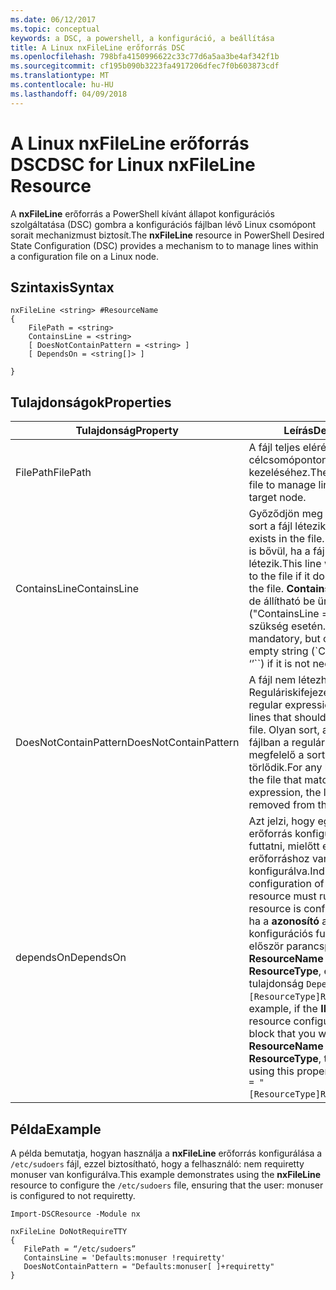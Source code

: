 ```yaml
---
ms.date: 06/12/2017
ms.topic: conceptual
keywords: a DSC, a powershell, a konfiguráció, a beállítása
title: A Linux nxFileLine erőforrás DSC
ms.openlocfilehash: 798bfa4150996622c33c77d6a5aa3be4af342f1b
ms.sourcegitcommit: cf195b090b3223fa4917206dfec7f0b603873cdf
ms.translationtype: MT
ms.contentlocale: hu-HU
ms.lasthandoff: 04/09/2018
---
```

# <a name="dsc-for-linux-nxfileline-resource"></a><span data-ttu-id="2fdc4-103">A Linux nxFileLine erőforrás DSC</span><span class="sxs-lookup"><span data-stu-id="2fdc4-103">DSC for Linux nxFileLine Resource</span></span>

<span data-ttu-id="2fdc4-104">A **nxFileLine** erőforrás a PowerShell kívánt állapot konfigurációs szolgáltatása (DSC) gombra a konfigurációs fájlban lévő Linux csomópont sorait mechanizmust biztosít.</span><span class="sxs-lookup"><span data-stu-id="2fdc4-104">The **nxFileLine** resource in PowerShell Desired State Configuration (DSC) provides a mechanism to to manage lines within a configuration file on a Linux node.</span></span>

## <a name="syntax"></a><span data-ttu-id="2fdc4-105">Szintaxis</span><span class="sxs-lookup"><span data-stu-id="2fdc4-105">Syntax</span></span>

```
nxFileLine <string> #ResourceName
{
    FilePath = <string>
    ContainsLine = <string>
    [ DoesNotContainPattern = <string> ]
    [ DependsOn = <string[]> ]

}
```

## <a name="properties"></a><span data-ttu-id="2fdc4-106">Tulajdonságok</span><span class="sxs-lookup"><span data-stu-id="2fdc4-106">Properties</span></span>

|  <span data-ttu-id="2fdc4-107">Tulajdonság</span><span class="sxs-lookup"><span data-stu-id="2fdc4-107">Property</span></span> |  <span data-ttu-id="2fdc4-108">Leírás</span><span class="sxs-lookup"><span data-stu-id="2fdc4-108">Description</span></span> |
|---|---|
| <span data-ttu-id="2fdc4-109">FilePath</span><span class="sxs-lookup"><span data-stu-id="2fdc4-109">FilePath</span></span>| <span data-ttu-id="2fdc4-110">A fájl teljes elérési útja a célcsomóponton sorainak kezeléséhez.</span><span class="sxs-lookup"><span data-stu-id="2fdc4-110">The full path to the file to manage lines in on the target node.</span></span>|
| <span data-ttu-id="2fdc4-111">ContainsLine</span><span class="sxs-lookup"><span data-stu-id="2fdc4-111">ContainsLine</span></span>| <span data-ttu-id="2fdc4-112">Győződjön meg arról, hogy egy sort a fájl létezik.</span><span class="sxs-lookup"><span data-stu-id="2fdc4-112">A line to ensure exists in the file.</span></span> <span data-ttu-id="2fdc4-113">Ezt a sort a fájl is bővül, ha a fájl nem létezik.</span><span class="sxs-lookup"><span data-stu-id="2fdc4-113">This line will be appended to the file if it does not exist in the file.</span></span> <span data-ttu-id="2fdc4-114">**ContainsLine** kötelező, de állítható be üres karakterlánc ("ContainsLine =" ") nincs szükség esetén.</span><span class="sxs-lookup"><span data-stu-id="2fdc4-114">**ContainsLine** is mandatory, but can be set to an empty string (\`ContainsLine = ‘’\`\`) if it is not needed.</span></span>|
| <span data-ttu-id="2fdc4-115">DoesNotContainPattern</span><span class="sxs-lookup"><span data-stu-id="2fdc4-115">DoesNotContainPattern</span></span>| <span data-ttu-id="2fdc4-116">A fájl nem létezhet sorok Reguláriskifejezés-mintának.</span><span class="sxs-lookup"><span data-stu-id="2fdc4-116">A regular expression pattern for lines that should not exist in the file.</span></span> <span data-ttu-id="2fdc4-117">Olyan sort, amely létezik a fájlban a reguláris kifejezésnek megfelelő a sort a fájl törlődik.</span><span class="sxs-lookup"><span data-stu-id="2fdc4-117">For any lines that exist in the file that match this regular expression, the line will be removed from the file.</span></span>|
| <span data-ttu-id="2fdc4-118">dependsOn</span><span class="sxs-lookup"><span data-stu-id="2fdc4-118">DependsOn</span></span> | <span data-ttu-id="2fdc4-119">Azt jelzi, hogy egy másik erőforrás konfigurációjának kell futtatni, mielőtt ehhez az erőforráshoz van konfigurálva.</span><span class="sxs-lookup"><span data-stu-id="2fdc4-119">Indicates that the configuration of another resource must run before this resource is configured.</span></span> <span data-ttu-id="2fdc4-120">Például ha a **azonosító** az erőforrás konfigurációs futtatni kívánt először parancsprogramblokkja **ResourceName** és annak típusa **ResourceType**, ez a szintaxis a tulajdonság `DependsOn = "[ResourceType]ResourceName"`.</span><span class="sxs-lookup"><span data-stu-id="2fdc4-120">For example, if the **ID** of the resource configuration script block that you want to run first is **ResourceName** and its type is **ResourceType**, the syntax for using this property is `DependsOn = "[ResourceType]ResourceName"`.</span></span>|

## <a name="example"></a><span data-ttu-id="2fdc4-121">Példa</span><span class="sxs-lookup"><span data-stu-id="2fdc4-121">Example</span></span>

<span data-ttu-id="2fdc4-122">A példa bemutatja, hogyan használja a **nxFileLine** erőforrás konfigurálása a `/etc/sudoers` fájl, ezzel biztosítható, hogy a felhasználó: nem requiretty monuser van konfigurálva.</span><span class="sxs-lookup"><span data-stu-id="2fdc4-122">This example demonstrates using the **nxFileLine** resource to configure the `/etc/sudoers` file, ensuring that the user: monuser is configured to not requiretty.</span></span>

```
Import-DSCResource -Module nx

nxFileLine DoNotRequireTTY
{
   FilePath = “/etc/sudoers”
   ContainsLine = 'Defaults:monuser !requiretty'
   DoesNotContainPattern = "Defaults:monuser[ ]+requiretty"
}
```